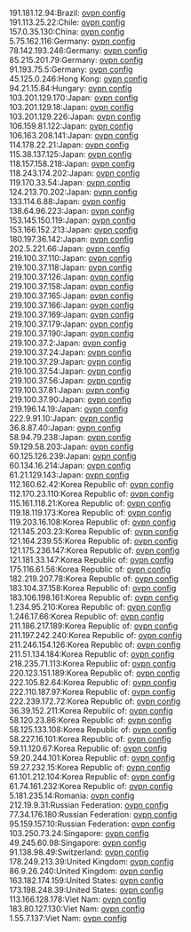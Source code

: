 191.181.12.94:Brazil: [ovpn config](vpn/191_181_12_94.ovpn)  
191.113.25.22:Chile: [ovpn config](vpn/191_113_25_22.ovpn)  
157.0.35.130:China: [ovpn config](vpn/157_0_35_130.ovpn)  
5.75.162.116:Germany: [ovpn config](vpn/5_75_162_116.ovpn)  
78.142.193.246:Germany: [ovpn config](vpn/78_142_193_246.ovpn)  
85.215.201.79:Germany: [ovpn config](vpn/85_215_201_79.ovpn)  
91.193.75.5:Germany: [ovpn config](vpn/91_193_75_5.ovpn)  
45.125.0.246:Hong Kong: [ovpn config](vpn/45_125_0_246.ovpn)  
94.21.15.84:Hungary: [ovpn config](vpn/94_21_15_84.ovpn)  
103.201.129.170:Japan: [ovpn config](vpn/103_201_129_170.ovpn)  
103.201.129.18:Japan: [ovpn config](vpn/103_201_129_18.ovpn)  
103.201.129.226:Japan: [ovpn config](vpn/103_201_129_226.ovpn)  
106.159.81.122:Japan: [ovpn config](vpn/106_159_81_122.ovpn)  
106.163.208.141:Japan: [ovpn config](vpn/106_163_208_141.ovpn)  
114.178.22.21:Japan: [ovpn config](vpn/114_178_22_21.ovpn)  
115.38.137.125:Japan: [ovpn config](vpn/115_38_137_125.ovpn)  
118.157.158.218:Japan: [ovpn config](vpn/118_157_158_218.ovpn)  
118.243.174.202:Japan: [ovpn config](vpn/118_243_174_202.ovpn)  
119.170.33.54:Japan: [ovpn config](vpn/119_170_33_54.ovpn)  
124.213.70.202:Japan: [ovpn config](vpn/124_213_70_202.ovpn)  
133.114.6.88:Japan: [ovpn config](vpn/133_114_6_88.ovpn)  
138.64.96.223:Japan: [ovpn config](vpn/138_64_96_223.ovpn)  
153.145.150.119:Japan: [ovpn config](vpn/153_145_150_119.ovpn)  
153.166.152.213:Japan: [ovpn config](vpn/153_166_152_213.ovpn)  
180.197.36.142:Japan: [ovpn config](vpn/180_197_36_142.ovpn)  
202.5.221.66:Japan: [ovpn config](vpn/202_5_221_66.ovpn)  
219.100.37.110:Japan: [ovpn config](vpn/219_100_37_110.ovpn)  
219.100.37.118:Japan: [ovpn config](vpn/219_100_37_118.ovpn)  
219.100.37.126:Japan: [ovpn config](vpn/219_100_37_126.ovpn)  
219.100.37.158:Japan: [ovpn config](vpn/219_100_37_158.ovpn)  
219.100.37.165:Japan: [ovpn config](vpn/219_100_37_165.ovpn)  
219.100.37.166:Japan: [ovpn config](vpn/219_100_37_166.ovpn)  
219.100.37.169:Japan: [ovpn config](vpn/219_100_37_169.ovpn)  
219.100.37.179:Japan: [ovpn config](vpn/219_100_37_179.ovpn)  
219.100.37.190:Japan: [ovpn config](vpn/219_100_37_190.ovpn)  
219.100.37.2:Japan: [ovpn config](vpn/219_100_37_2.ovpn)  
219.100.37.24:Japan: [ovpn config](vpn/219_100_37_24.ovpn)  
219.100.37.29:Japan: [ovpn config](vpn/219_100_37_29.ovpn)  
219.100.37.54:Japan: [ovpn config](vpn/219_100_37_54.ovpn)  
219.100.37.56:Japan: [ovpn config](vpn/219_100_37_56.ovpn)  
219.100.37.81:Japan: [ovpn config](vpn/219_100_37_81.ovpn)  
219.100.37.90:Japan: [ovpn config](vpn/219_100_37_90.ovpn)  
219.196.14.19:Japan: [ovpn config](vpn/219_196_14_19.ovpn)  
222.9.91.10:Japan: [ovpn config](vpn/222_9_91_10.ovpn)  
36.8.87.40:Japan: [ovpn config](vpn/36_8_87_40.ovpn)  
58.94.79.238:Japan: [ovpn config](vpn/58_94_79_238.ovpn)  
59.129.58.203:Japan: [ovpn config](vpn/59_129_58_203.ovpn)  
60.125.126.239:Japan: [ovpn config](vpn/60_125_126_239.ovpn)  
60.134.16.214:Japan: [ovpn config](vpn/60_134_16_214.ovpn)  
61.21.129.143:Japan: [ovpn config](vpn/61_21_129_143.ovpn)  
112.160.62.42:Korea Republic of: [ovpn config](vpn/112_160_62_42.ovpn)  
112.170.23.110:Korea Republic of: [ovpn config](vpn/112_170_23_110.ovpn)  
115.161.118.21:Korea Republic of: [ovpn config](vpn/115_161_118_21.ovpn)  
119.18.119.173:Korea Republic of: [ovpn config](vpn/119_18_119_173.ovpn)  
119.203.16.108:Korea Republic of: [ovpn config](vpn/119_203_16_108.ovpn)  
121.145.203.23:Korea Republic of: [ovpn config](vpn/121_145_203_23.ovpn)  
121.164.239.55:Korea Republic of: [ovpn config](vpn/121_164_239_55.ovpn)  
121.175.236.147:Korea Republic of: [ovpn config](vpn/121_175_236_147.ovpn)  
121.181.33.147:Korea Republic of: [ovpn config](vpn/121_181_33_147.ovpn)  
175.116.61.56:Korea Republic of: [ovpn config](vpn/175_116_61_56.ovpn)  
182.219.207.78:Korea Republic of: [ovpn config](vpn/182_219_207_78.ovpn)  
183.104.37.158:Korea Republic of: [ovpn config](vpn/183_104_37_158.ovpn)  
183.106.198.161:Korea Republic of: [ovpn config](vpn/183_106_198_161.ovpn)  
1.234.95.210:Korea Republic of: [ovpn config](vpn/1_234_95_210.ovpn)  
1.246.17.66:Korea Republic of: [ovpn config](vpn/1_246_17_66.ovpn)  
211.186.217.189:Korea Republic of: [ovpn config](vpn/211_186_217_189.ovpn)  
211.197.242.240:Korea Republic of: [ovpn config](vpn/211_197_242_240.ovpn)  
211.246.154.126:Korea Republic of: [ovpn config](vpn/211_246_154_126.ovpn)  
211.51.134.184:Korea Republic of: [ovpn config](vpn/211_51_134_184.ovpn)  
218.235.71.113:Korea Republic of: [ovpn config](vpn/218_235_71_113.ovpn)  
220.123.151.189:Korea Republic of: [ovpn config](vpn/220_123_151_189.ovpn)  
222.105.82.64:Korea Republic of: [ovpn config](vpn/222_105_82_64.ovpn)  
222.110.187.97:Korea Republic of: [ovpn config](vpn/222_110_187_97.ovpn)  
222.239.172.72:Korea Republic of: [ovpn config](vpn/222_239_172_72.ovpn)  
36.39.152.211:Korea Republic of: [ovpn config](vpn/36_39_152_211.ovpn)  
58.120.23.86:Korea Republic of: [ovpn config](vpn/58_120_23_86.ovpn)  
58.125.133.108:Korea Republic of: [ovpn config](vpn/58_125_133_108.ovpn)  
58.227.16.101:Korea Republic of: [ovpn config](vpn/58_227_16_101.ovpn)  
59.11.120.67:Korea Republic of: [ovpn config](vpn/59_11_120_67.ovpn)  
59.20.244.101:Korea Republic of: [ovpn config](vpn/59_20_244_101.ovpn)  
59.27.232.15:Korea Republic of: [ovpn config](vpn/59_27_232_15.ovpn)  
61.101.212.104:Korea Republic of: [ovpn config](vpn/61_101_212_104.ovpn)  
61.74.161.232:Korea Republic of: [ovpn config](vpn/61_74_161_232.ovpn)  
5.181.235.14:Romania: [ovpn config](vpn/5_181_235_14.ovpn)  
212.19.9.31:Russian Federation: [ovpn config](vpn/212_19_9_31.ovpn)  
77.34.176.180:Russian Federation: [ovpn config](vpn/77_34_176_180.ovpn)  
95.159.157.10:Russian Federation: [ovpn config](vpn/95_159_157_10.ovpn)  
103.250.73.24:Singapore: [ovpn config](vpn/103_250_73_24.ovpn)  
49.245.60.98:Singapore: [ovpn config](vpn/49_245_60_98.ovpn)  
91.138.98.49:Switzerland: [ovpn config](vpn/91_138_98_49.ovpn)  
178.249.213.39:United Kingdom: [ovpn config](vpn/178_249_213_39.ovpn)  
86.9.26.240:United Kingdom: [ovpn config](vpn/86_9_26_240.ovpn)  
163.182.174.159:United States: [ovpn config](vpn/163_182_174_159.ovpn)  
173.198.248.39:United States: [ovpn config](vpn/173_198_248_39.ovpn)  
113.166.128.178:Viet Nam: [ovpn config](vpn/113_166_128_178.ovpn)  
183.80.127.130:Viet Nam: [ovpn config](vpn/183_80_127_130.ovpn)  
1.55.7.137:Viet Nam: [ovpn config](vpn/1_55_7_137.ovpn)  
